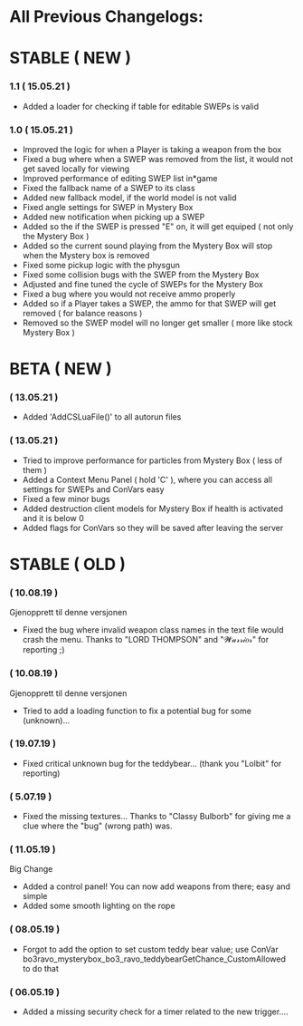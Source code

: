 # All Previous Changelogs:

# STABLE ( NEW )

### 1.1 ( 15.05.21 )
* Added a loader for checking if table for editable SWEPs is valid

### 1.0 ( 15.05.21 )
* Improved the logic for when a Player is taking a weapon from the box
* Fixed a bug where when a SWEP was removed from the list, it would not get saved locally for viewing
* Improved performance of editing SWEP list in*game
* Fixed the fallback name of a SWEP to its class
* Added new fallback model, if the world model is not valid
* Fixed angle settings for SWEP in Mystery Box
* Added new notification when picking up a SWEP
* Added so the if the SWEP is pressed "E" on, it will get equiped ( not only the Mystery Box )
* Added so the current sound playing from the Mystery Box will stop when the Mystery box is removed
* Fixed some pickup logic with the physgun
* Fixed some collision bugs with the SWEP from the Mystery Box
* Adjusted and fine tuned the cycle of SWEPs for the Mystery Box
* Fixed a bug where you would not receive ammo properly
* Added so if a Player takes a SWEP, the ammo for that SWEP will get removed ( for balance reasons )
* Removed so the SWEP model will no longer get smaller ( more like stock Mystery Box )

# BETA ( NEW )

### ( 13.05.21 )
* Added 'AddCSLuaFile()' to all autorun files

### ( 13.05.21 )
* Tried to improve performance for particles from Mystery Box ( less of them )
* Added a Context Menu Panel ( hold 'C' ), where you can access all settings for SWEPs and ConVars easy
* Fixed a few minor bugs
* Added destruction client models for Mystery Box if health is activated and it is below 0
* Added flags for ConVars so they will be saved after leaving the server

# STABLE ( OLD )

### ( 10.08.19 )
Gjenopprett til denne versjonen
* Fixed the bug where invalid weapon class names in the text file would crash the menu. Thanks to "LORD THOMPSON" and "𝓦𝒶𝓇𝓇𝒾𝑜𝓇" for reporting ;)

### ( 10.08.19 )
Gjenopprett til denne versjonen
* Tried to add a loading function to fix a potential bug for some (unknown)...

### ( 19.07.19 )
* Fixed critical unknown bug for the teddybear... (thank you "Lolbit" for reporting)

### ( 5.07.19 )
* Fixed the missing textures... Thanks to "Classy Bulborb" for giving me a clue where the "bug" (wrong path) was.

### ( 11.05.19 )
Big Change
* Added a control panel! You can now add weapons from there; easy and simple
* Added some smooth lighting on the rope

### ( 08.05.19 )
* Forgot to add the option to set custom teddy bear value; use ConVar bo3ravo_mysterybox_bo3_ravo_teddybearGetChance_CustomAllowed to do that

### ( 06.05.19 )
* Added a missing security check for a timer related to the new trigger....
